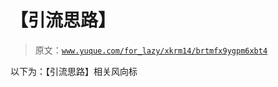# 【引流思路】

> 原文：[`www.yuque.com/for_lazy/xkrm14/brtmfx9ygpm6xbt4`](https://www.yuque.com/for_lazy/xkrm14/brtmfx9ygpm6xbt4)

以下为：【引流思路】相关风向标 

